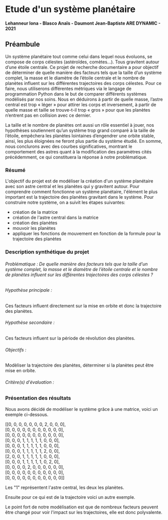 # Etude d'un système planétaire
**Lehanneur Iona - Blasco Anaïs - Daumont Jean-Baptiste ARE DYNAMIC - 2021**


## Préambule

Un système planétaire tout comme celui dans lequel nous évoluons, se compose de corps célestes (astéroïdes, comètes…). Tous gravitent autour d’une étoile centrale. Ce projet de recherche documentaire a pour objectif de déterminer de quelle manière des facteurs tels que la taille d’un système complet, la masse et le diamètre de l’étoile centrale et le nombre de planètes influent sur les différentes trajectoires des corps célestes. Pour ce faire, nous utiliserons différentes métriques via le langage de programmation Python dans le but de comparer différents systèmes modélisés par nos soins. Nous en déduirons à partir de quelle masse, l’astre central est trop « léger » pour attirer les corps et inversement, à partir de quelle masse et taille se trouve-t-il trop « gros » pour que les planètes n’entrent pas en collision avec ce dernier.

 La taille et le nombre de planètes ont aussi un rôle essentiel à jouer, nos hypothèses soutiennent qu’un système trop grand comparé à la taille de l’étoile, empêchera les planètes lointaines d’engendrer une orbite stable, ainsi, les plus éloignées ne feront plus partie du système étudié. En somme, nous conclurons avec des courbes significatives, montrant le comportement des astres quant à la modification des paramètres cités précédemment, ce qui constituera la réponse à notre problématique.
 
### Résumé

L'objectif du projet est de modéliser la création d'un système planétaire avec son astre central et les planètes qui y gravitent autour. Pour comprendre comment fonctionne un système planétaire, l'élément le plus important est la trajectoire des planètes gravitant dans le système. 
Pour construire notre système, on a suivit les étapes suivantes:
 - création de la matrice
 - création de l'astre central dans la matrice
 - création des planètes
 - mouvoir les planètes 
 - appliquer les fonctions de mouvement en fonction de la formule pour la trajectoire des planètes 

### Description synthétique du projet

###### Problématique : De quelle manière des facteurs tels que la taille d’un système complet, la masse et le diamètre de l’étoile centrale et le nombre de planètes influent sur les différentes trajectoires des corps célestes ?

###### Hypothèse principale :
Ces facteurs influent directement sur la mise en orbite et donc la trajectoire des planètes.

###### Hypothèse secondaire :
Ces facteurs influent sur la période de révolution des planètes.

###### Objectifs :
Modèliser la trajectoire des planètes, déterminer si la planètes peut être mise en orbite.

###### Critère(s) d'évaluation :

### Présentation des résultats
Nous avons décidé de modéliser le système grâce à une matrice, voici un exemple ci-dessous.

[[0, 0, 0, 0, 0, 0, 0, 2, 0, 0, 0],    
[0, 0, 0, 0, 0, 0, 0, 0, 0, 0, 0],    
[0, 0, 0, 0, 0, 0, 0, 0, 0, 0, 0],    
[0, 0, 0, 1, 1, 1, 1, 1, 0, 0, 0],    
[0, 0, 0, 1, 1, 1, 1, 1, 0, 0, 0],    
[0, 0, 0, 1, 1, 1, 1, 1, 2, 0, 0],    
[2, 0, 0, 1, 1, 1, 1, 1, 0, 0, 0],    
[0, 0, 0, 1, 1, 1, 1, 1, 0, 2, 0],    
[0, 0, 0, 0, 2, 0, 0, 0, 0, 0, 0],    
[0, 0, 0, 0, 0, 0, 0, 0, 0, 0, 0],    
[0, 0, 0, 0, 0, 0, 0, 0, 0, 0, 0]]

Les "1" représentent l'astre central, les deux les planètes.

Ensuite pour ce qui est de la trajectoire voici un autre exemple.


Le point fort de notre modélisation est que de nombreux facteurs peuvent être changé pour voir l'impact sur les trajectoires, elle est donc polyvalente.





 
 

